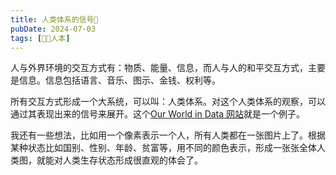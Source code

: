 ```yaml
---
title: 人类体系的信号🚥
pubDate: 2024-07-03
tags: [🧑‍🍼人本]
---
```


人与外界环境的交互方式有：物质、能量、信息，而人与人的和平交互方式，主要是信息。信息包括语言、音乐、图示、金钱、权利等。

所有交互方式形成一个大系统，可以叫：人类体系。对这个人类体系的观察，可以通过其表现出来的信号来展开。这个[Our World in Data 网站]就是一个例子。

我还有一些想法，比如用一个像素表示一个人，所有人类都在一张图片上了。根据某种状态比如国别、性别、年龄、贫富等，用不同的颜色表示，形成一张张全体人类图，就能对人类生存状态形成很直观的体会了。

[Our World in Data 网站]: https://ourworldindata.org/
